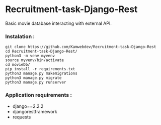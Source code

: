# Recruitment-task-Django-Rest
Basic movie database interacting with external API. 


### Instalation :
```
git clone https://github.com/Kamwebdev/Recruitment-task-Django-Rest
cd Recruitment-task-Django-Rest/
python3 -m venv myvenv
source myvenv/bin/activate
cd movieDb/
pip install -r requirements.txt
python3 manage.py makemigrations
python3 manage.py migrate
python3 manage.py runserver
```

### Application requirements  :
- django==2.2.2
- djangorestframework
- requests
